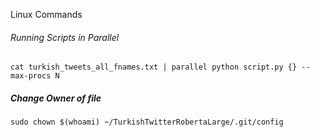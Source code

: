 Linux Commands 

###### *Running Scripts in Parallel*
	cat turkish_tweets_all_fnames.txt | parallel python script.py {} --max-procs N 

##### *Change Owner of file*
	sudo chown $(whoami) ~/TurkishTwitterRobertaLarge/.git/config
    